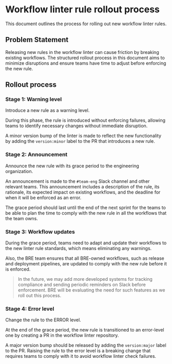 # Workflow linter rule rollout process

This document outlines the process for rolling out new workflow linter rules.

## Problem Statement

Releasing new rules in the workflow linter can cause friction by breaking existing workflows. The structured rollout process in this document aims to minimize disruptions and ensure teams have time to adjust before enforcing the new rule.

## Rollout process

### Stage 1: Warning level

Introduce a new rule as a warning level.

During this phase, the rule is introduced without enforcing failures, allowing teams to identify necessary changes without immediate disruption.

A minor version bump of the linter is made to reflect the new functionality by adding the `version:minor` label to the PR that introduces a new rule.

### Stage 2: Announcement

Announce the new rule with its grace period to the engineering organization.

An announcement is made to the `#team-eng` Slack channel and other relevant teams. This announcement includes a description of the rule, its rationale, its expected impact on existing workflows, and the deadline for when it will be enforced as an error.

The grace period should last until the end of the next sprint for the teams to be able to plan the time to comply with the new rule in all the workflows that the team owns.

### Stage 3: Workflow updates

During the grace period, teams need to adapt and update their workflows to the new linter rule standards, which means eliminating any warnings.

Also, the BRE team ensures that all BRE-owned workflows, such as release and deployment pipelines, are updated to comply with the new rule before it is enforced.


> In the future, we may add more developed systems for tracking compliance and sending periodic reminders on Slack before enforcement. BRE will be evaluating the need for such features as we roll out this process.

### Stage 4: Error level

Change the rule to the ERROR level.

At the end of the grace period, the new rule is transitioned to an error-level one by creating a PR in the workflow linter repository.

A major version bump should be released by adding the `version:major` label to the PR. Raising the rule to the error level is a breaking change that requires teams to comply with it to avoid workflow linter check failures.